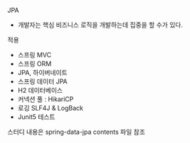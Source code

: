 JPA

- 개발자는 핵심 비즈니스 로직을 개발하는데 집중을 할 수가 있다.


적용
- 스프링 MVC
- 스프링 ORM
- JPA, 하이버네이트
- 스프링 데이터 JPA
- H2 데이터베이스
- 커넥션 풀 : HikariCP
- 로깅 SLF4J & LogBack
- Junit5 테스트


스터디 내용은 spring-data-jpa contents 파일 참조
